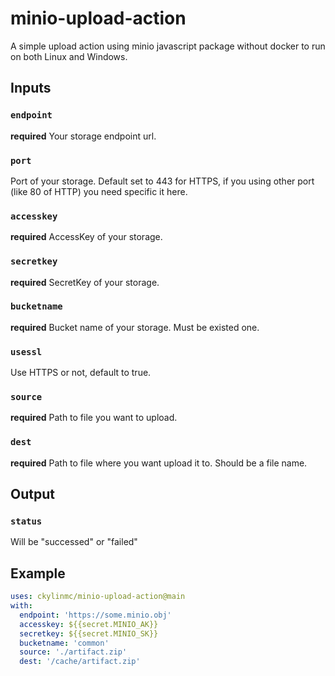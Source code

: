 # minio-upload-action
A simple upload action using minio javascript package without docker to run on both Linux and Windows.

## Inputs

### `endpoint`
**required** Your storage endpoint url.

### `port`
Port of your storage. Default set to 443 for HTTPS, if you using other port (like 80 of HTTP) you need specific it here. 

### `accesskey`
**required** AccessKey of your storage.

### `secretkey`
**required** SecretKey of your storage.

### `bucketname`
**required** Bucket name of your storage. Must be existed one.

### `usessl`
Use HTTPS or not, default to true.

### `source`
**required** Path to file you want to upload.

### `dest`
**required** Path to file where you want upload it to. Should be a file name.

## Output

### `status`
Will be "successed" or "failed"

## Example

```yaml
uses: ckylinmc/minio-upload-action@main
with:
  endpoint: 'https://some.minio.obj'
  accesskey: ${{secret.MINIO_AK}}
  secretkey: ${{secret.MINIO_SK}}
  bucketname: 'common'
  source: './artifact.zip'
  dest: '/cache/artifact.zip'
```